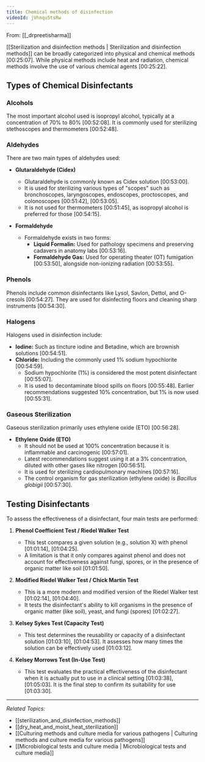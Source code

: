```yaml
---
title: Chemical methods of disinfection
videoId: jVhnqu5tsRw
---
```


From: [[_drpreetisharma]] <br/> 

[[Sterilization and disinfection methods | Sterilization and disinfection methods]] can be broadly categorized into physical and chemical methods <a class="yt-timestamp" data-t="00:25:07">[00:25:07]</a>. While physical methods include heat and radiation, chemical methods involve the use of various chemical agents <a class="yt-timestamp" data-t="00:25:22">[00:25:22]</a>.

## Types of Chemical Disinfectants

### Alcohols
The most important alcohol used is isopropyl alcohol, typically at a concentration of 70% to 80% <a class="yt-timestamp" data-t="00:52:08">[00:52:08]</a>. It is commonly used for sterilizing stethoscopes and thermometers <a class="yt-timestamp" data-t="00:52:48">[00:52:48]</a>.

### Aldehydes
There are two main types of aldehydes used:

*   **Glutaraldehyde (Cidex)**
    *   Glutaraldehyde is commonly known as Cidex solution <a class="yt-timestamp" data-t="00:53:00">[00:53:00]</a>.
    *   It is used for sterilizing various types of "scopes" such as bronchoscopes, laryngoscopes, endoscopes, proctoscopes, and colonoscopes <a class="yt-timestamp" data-t="00:51:42">[00:51:42]</a>, <a class="yt-timestamp" data-t="00:53:05">[00:53:05]</a>.
    *   It is not used for thermometers <a class="yt-timestamp" data-t="00:51:45">[00:51:45]</a>, as isopropyl alcohol is preferred for those <a class="yt-timestamp" data-t="00:54:15">[00:54:15]</a>.

*   **Formaldehyde**
    *   Formaldehyde exists in two forms:
        *   **Liquid Formalin:** Used for pathology specimens and preserving cadavers in anatomy labs <a class="yt-timestamp" data-t="00:53:16">[00:53:16]</a>.
        *   **Formaldehyde Gas:** Used for operating theater (OT) fumigation <a class="yt-timestamp" data-t="00:53:50">[00:53:50]</a>, alongside non-ionizing radiation <a class="yt-timestamp" data-t="00:53:55">[00:53:55]</a>.

### Phenols
Phenols include common disinfectants like Lysol, Savlon, Dettol, and O-cresols <a class="yt-timestamp" data-t="00:54:27">[00:54:27]</a>. They are used for disinfecting floors and cleaning sharp instruments <a class="yt-timestamp" data-t="00:54:30">[00:54:30]</a>.

### Halogens
Halogens used in disinfection include:

*   **Iodine:** Such as tincture iodine and Betadine, which are brownish solutions <a class="yt-timestamp" data-t="00:54:51">[00:54:51]</a>.
*   **Chloride:** Including the commonly used 1% sodium hypochlorite <a class="yt-timestamp" data-t="00:54:59">[00:54:59]</a>.
    *   Sodium hypochlorite (1%) is considered the most potent disinfectant <a class="yt-timestamp" data-t="00:55:07">[00:55:07]</a>.
    *   It is used to decontaminate blood spills on floors <a class="yt-timestamp" data-t="00:55:48">[00:55:48]</a>. Earlier recommendations suggested 10% concentration, but 1% is now used <a class="yt-timestamp" data-t="00:55:31">[00:55:31]</a>.

### Gaseous Sterilization
Gaseous sterilization primarily uses ethylene oxide (ETO) <a class="yt-timestamp" data-t="00:56:28">[00:56:28]</a>.

*   **Ethylene Oxide (ETO)**
    *   It should not be used at 100% concentration because it is inflammable and carcinogenic <a class="yt-timestamp" data-t="00:57:01">[00:57:01]</a>.
    *   Latest recommendations suggest using it at a 3% concentration, diluted with other gases like nitrogen <a class="yt-timestamp" data-t="00:56:51">[00:56:51]</a>.
    *   It is used for sterilizing cardiopulmonary machines <a class="yt-timestamp" data-t="00:57:16">[00:57:16]</a>.
    *   The control organism for gas sterilization (ethylene oxide) is *Bacillus globigii* <a class="yt-timestamp" data-t="00:57:30">[00:57:30]</a>.

## Testing Disinfectants
To assess the effectiveness of a disinfectant, four main tests are performed:

1.  **Phenol Coefficient Test / Riedel Walker Test**
    *   This test compares a given solution (e.g., solution X) with phenol <a class="yt-timestamp" data-t="01:01:14">[01:01:14]</a>, <a class="yt-timestamp" data-t="01:04:25">[01:04:25]</a>.
    *   A limitation is that it only compares against phenol and does not account for effectiveness against fungi, spores, or in the presence of organic matter like soil <a class="yt-timestamp" data-t="01:01:50">[01:01:50]</a>.

2.  **Modified Riedel Walker Test / Chick Martin Test**
    *   This is a more modern and modified version of the Riedel Walker test <a class="yt-timestamp" data-t="01:02:14">[01:02:14]</a>, <a class="yt-timestamp" data-t="01:04:40">[01:04:40]</a>.
    *   It tests the disinfectant's ability to kill organisms in the presence of organic matter (like soil), yeast, and fungi (spores) <a class="yt-timestamp" data-t="01:02:27">[01:02:27]</a>.

3.  **Kelsey Sykes Test (Capacity Test)**
    *   This test determines the reusability or capacity of a disinfectant solution <a class="yt-timestamp" data-t="01:03:10">[01:03:10]</a>, <a class="yt-timestamp" data-t="01:04:53">[01:04:53]</a>. It assesses how many times the solution can be effectively used <a class="yt-timestamp" data-t="01:03:12">[01:03:12]</a>.

4.  **Kelsey Morrows Test (In-Use Test)**
    *   This test evaluates the practical effectiveness of the disinfectant when it is actually put to use in a clinical setting <a class="yt-timestamp" data-t="01:03:38">[01:03:38]</a>, <a class="yt-timestamp" data-t="01:05:03">[01:05:03]</a>. It is the final step to confirm its suitability for use <a class="yt-timestamp" data-t="01:03:30">[01:03:30]</a>.

---
*Related Topics:*
*   [[sterilization_and_disinfection_methods]]
*   [[dry_heat_and_moist_heat_sterilization]]
*   [[Culturing methods and culture media for various pathogens | Culturing methods and culture media for various pathogens]]
*   [[Microbiological tests and culture media | Microbiological tests and culture media]]